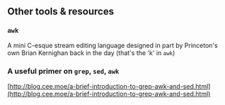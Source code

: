## Other tools & resources

### `awk`

A mini C-esque stream editing language designed in part by Princeton's own Brian Kernighan back in the day (that's the 'k' in `awk`)

### A useful primer on `grep`, `sed`, `awk`

[http://blog.cee.moe/a-brief-introduction-to-grep-awk-and-sed.html](http://blog.cee.moe/a-brief-introduction-to-grep-awk-and-sed.html)
